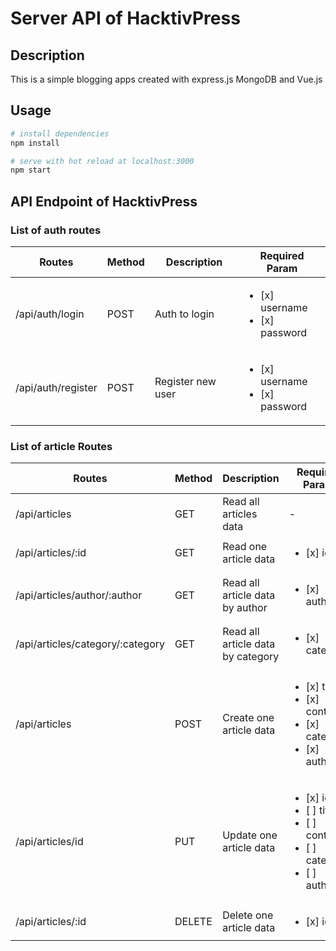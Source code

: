 # Server API of HacktivPress

## Description

This is a simple blogging apps created with express.js MongoDB and Vue.js

## Usage

``` bash
# install dependencies
npm install

# serve with hot reload at localhost:3000
npm start

```

## API Endpoint of HacktivPress

### List of auth routes

|Routes|Method|Description|Required Param|
|-------|------|-------|-------|
|/api/auth/login|POST|Auth to login|<ul><li>[x] username </li><li>[x] password </li></ul>|
|/api/auth/register|POST|Register new user|<ul><li>[x] username</li><li>[x] password</li></ul>|

### List of article Routes

|Routes|Method|Description|Required Param|
|-------|------|-------|-------|
|/api/articles|GET|Read all articles data|-|
|/api/articles/:id|GET|Read one article data|<ul><li>[x] id</li></ul>|
|/api/articles/author/:author|GET|Read all article data by author|<ul><li>[x] author</li></ul>|
|/api/articles/category/:category|GET|Read all article data by category|<ul><li>[x] category</li></ul>|
|/api/articles|POST|Create one article data|<ul><li>[x] title</li><li>[x] content</li><li>[x] category</li><li>[x] author</li></ul>|
|/api/articles/id|PUT|Update one article data|<ul><li>[x] id</li><li>[ ] title</li><li>[ ] content</li><li>[ ] category</li><li>[ ] author</li></ul>|
|/api/articles/:id|DELETE|Delete one article data|<ul><li>[x] id</li></ul>|
